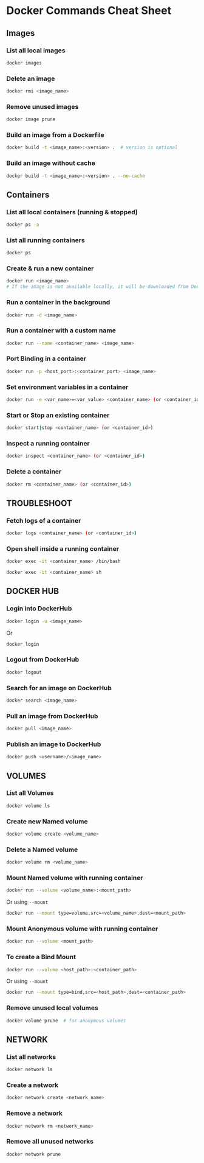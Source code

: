 # Docker Commands Cheat Sheet

## Images

### List all local images

```sh
docker images
```

### Delete an image

```sh
docker rmi <image_name>
```

### Remove unused images

```sh
docker image prune
```

### Build an image from a Dockerfile

```sh
docker build -t <image_name>:<version> .  # version is optional
```

### Build an image without cache

```sh
docker build -t <image_name>:<version> . --no-cache
```

## Containers

### List all local containers (running & stopped)

```sh
docker ps -a
```

### List all running containers

```sh
docker ps
```

### Create & run a new container

```sh
docker run <image_name>
# If the image is not available locally, it will be downloaded from DockerHub
```

### Run a container in the background

```sh
docker run -d <image_name>
```

### Run a container with a custom name

```sh
docker run --name <container_name> <image_name>
```

### Port Binding in a container

```sh
docker run -p <host_port>:<container_port> <image_name>
```

### Set environment variables in a container

```sh
docker run -e <var_name>=<var_value> <container_name> (or <container_id>)
```

### Start or Stop an existing container

```sh
docker start|stop <container_name> (or <container_id>)
```

### Inspect a running container

```sh
docker inspect <container_name> (or <container_id>)
```

### Delete a container

```sh
docker rm <container_name> (or <container_id>)
```

## TROUBLESHOOT

### Fetch logs of a container

```sh
docker logs <container_name> (or <container_id>)
```

### Open shell inside a running container

```sh
docker exec -it <container_name> /bin/bash
```
```sh
docker exec -it <container_name> sh
```

## DOCKER HUB

### Login into DockerHub

```sh
docker login -u <image_name>
```
Or
```sh
docker login
```

### Logout from DockerHub

```sh
docker logout
```

### Search for an image on DockerHub

```sh
docker search <image_name>
```

### Pull an image from DockerHub

```sh
docker pull <image_name>
```

### Publish an image to DockerHub

```sh
docker push <username>/<image_name>
```

## VOLUMES

### List all Volumes

```sh
docker volume ls
```

### Create new Named volume

```sh
docker volume create <volume_name>
```

### Delete a Named volume

```sh
docker volume rm <volume_name>
```

### Mount Named volume with running container

```sh
docker run --volume <volume_name>:<mount_path>
```
Or using `--mount`
```sh
docker run --mount type=volume,src=<volume_name>,dest=<mount_path>
```

### Mount Anonymous volume with running container

```sh
docker run --volume <mount_path>
```

### To create a Bind Mount

```sh
docker run --volume <host_path>:<container_path>
```
Or using `--mount`
```sh
docker run --mount type=bind,src=<host_path>,dest=<container_path>
```

### Remove unused local volumes

```sh
docker volume prune  # for anonymous volumes
```

## NETWORK

### List all networks

```sh
docker network ls
```

### Create a network

```sh
docker network create <network_name>
```

### Remove a network

```sh
docker network rm <network_name>
```

### Remove all unused networks

```sh
docker network prune
```
